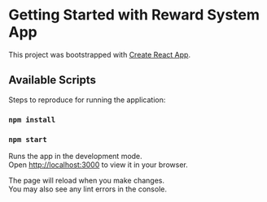 # Getting Started with Reward System App

This project was bootstrapped with [Create React App](https://github.com/facebook/create-react-app).

## Available Scripts

Steps to reproduce for running the application:
### `npm install`
### `npm start`

Runs the app in the development mode.\
Open [http://localhost:3000](http://localhost:3000) to view it in your browser.

The page will reload when you make changes.\
You may also see any lint errors in the console.
